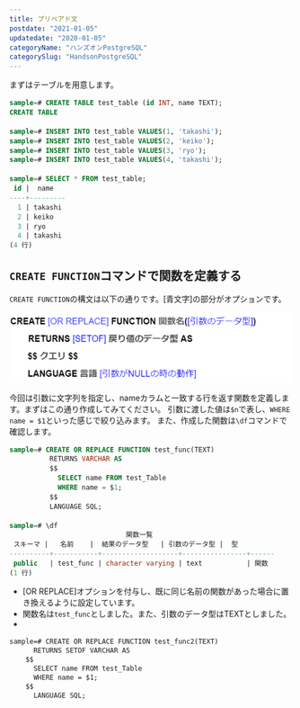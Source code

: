 ```yaml
---
title: プリペアド文
postdate: "2021-01-05"
updatedate: "2020-01-05"
categoryName: "ハンズオンPostgreSQL"
categorySlug: "HandsonPostgreSQL"
---
```


まずはテーブルを用意します。

```sql
sample=# CREATE TABLE test_table (id INT, name TEXT);
CREATE TABLE

sample=# INSERT INTO test_table VALUES(1, 'takashi');
sample=# INSERT INTO test_table VALUES(2, 'keiko');
sample=# INSERT INTO test_table VALUES(3, 'ryo');
sample=# INSERT INTO test_table VALUES(4, 'takashi');

sample=# SELECT * FROM test_table;
 id |  name
----+---------
  1 | takashi
  2 | keiko
  3 | ryo
  4 | takashi
(4 行)
```

## `CREATE FUNCTION`コマンドで関数を定義する

`CREATE FUNCTION`の構文は以下の通りです。[青文字]の部分がオプションです。

![sql1.png](./sql1.png)

今回は引数に文字列を指定し、nameカラムと一致する行を返す関数を定義します。まずはこの通り作成してみてください。
引数に渡した値は`$n`で表し、`WHERE name = $1`といった感じで絞り込みます。
また、作成した関数は`\df`コマンドで確認します。

```sql
sample=# CREATE OR REPLACE FUNCTION test_func(TEXT)
          RETURNS VARCHAR AS
          $$
            SELECT name FROM test_Table
            WHERE name = $1;
          $$
          LANGUAGE SQL;

sample=# \df
                             関数一覧
 スキーマ |   名前    |  結果のデータ型   | 引数のデータ型 |  型
----------+-----------+-------------------+----------------+------
 public   | test_func | character varying | text           | 関数
(1 行)
```

 - [OR REPLACE]オプションを付与し、既に同じ名前の関数があった場合に置き換えるように設定しています。
 - 関数名は`test_func`としました。また、引数のデータ型はTEXTとしました。
 - 

```
sample=# CREATE OR REPLACE FUNCTION test_func2(TEXT)
      RETURNS SETOF VARCHAR AS
    $$
      SELECT name FROM test_Table
      WHERE name = $1;
    $$
      LANGUAGE SQL;
```






